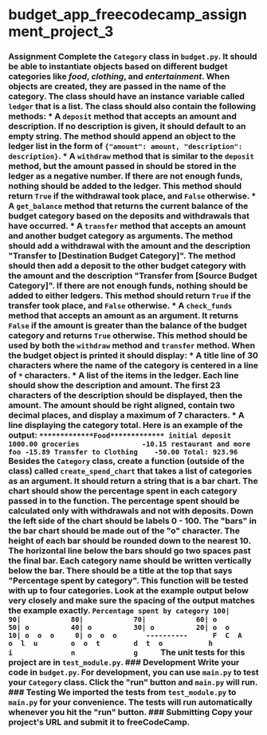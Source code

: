 # budget_app_freecodecamp_assignment_project_3
### Assignment  Complete the `Category` class in `budget.py`. It should be able to instantiate objects based on different budget categories like *food*, *clothing*, and *entertainment*. When objects are created, they are passed in the name of the category. The class should have an instance variable called `ledger` that is a list. The class should also contain the following methods:  * A `deposit` method that accepts an amount and description. If no description is given, it should default to an empty string. The method should append an object to the ledger list in the form of `{"amount": amount, "description": description}`. * A `withdraw` method that is similar to the `deposit` method, but the amount passed in should be stored in the ledger as a negative number. If there are not enough funds, nothing should be added to the ledger. This method should return `True` if the withdrawal took place, and `False` otherwise. * A `get_balance` method that returns the current balance of the budget category based on the deposits and withdrawals that have occurred. * A `transfer` method that accepts an amount and another budget category as arguments. The method should add a withdrawal with the amount and the description "Transfer to [Destination Budget Category]". The method should then add a deposit to the other budget category with the amount and the description "Transfer from [Source Budget Category]". If there are not enough funds, nothing should be added to either ledgers. This method should return `True` if the transfer took place, and `False` otherwise. * A `check_funds` method that accepts an amount as an argument. It returns `False` if the amount is greater than the balance of the budget category and returns `True` otherwise. This method should be used by both the `withdraw` method and `transfer` method.  When the budget object is printed it should display: * A title line of 30 characters where the name of the category is centered in a line of `*` characters. * A list of the items in the ledger. Each line should show the description and amount. The first 23 characters of the description should be displayed, then the amount. The amount should be right aligned, contain two decimal places, and display a maximum of 7 characters. * A line displaying the category total.  Here is an example of the output: ``` *************Food************* initial deposit        1000.00 groceries               -10.15 restaurant and more foo -15.89 Transfer to Clothing    -50.00 Total: 923.96 ```  Besides the `Category` class, create a function (outside of the class) called `create_spend_chart` that takes a list of categories as an argument. It should return a string that is a bar chart.  The chart should show the percentage spent in each category passed in to the function. The percentage spent should be calculated only with withdrawals and not with deposits. Down the left side of the chart should be labels 0 - 100. The "bars" in the bar chart should be made out of the "o" character. The height of each bar should be rounded down to the nearest 10. The horizontal line below the bars should go two spaces past the final bar. Each category name should be written vertically below the bar. There should be a title at the top that says "Percentage spent by category".  This function will be tested with up to four categories.  Look at the example output below very closely and make sure the spacing of the output matches the example exactly.  ``` Percentage spent by category 100|            90|            80|            70|            60| o          50| o          40| o          30| o          20| o  o       10| o  o  o     0| o  o  o       ----------      F  C  A        o  l  u        o  o  t        d  t  o           h              i              n              g      ```  The unit tests for this project are in `test_module.py`.  ### Development  Write your code in `budget.py`. For development, you can use `main.py` to test your `Category` class. Click the "run" button and `main.py` will run.  ### Testing   We imported the tests from `test_module.py` to `main.py` for your convenience. The tests will run automatically whenever you hit the "run" button.  ### Submitting  Copy your project's URL and submit it to freeCodeCamp.
